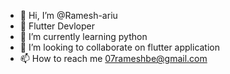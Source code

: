 - 👋 Hi, I’m @Ramesh-ariu
- 👀 Flutter Devloper
- 🌱 I’m currently learning python 
- 💞️ I’m looking to collaborate on flutter application
- 📫 How to reach me 07rameshbe@gmail.com 

<!---
Ramesh-ariu/Ramesh-ariu is a ✨ special ✨ repository because its `README.md` (this file) appears on your GitHub profile.
You can click the Preview link to take a look at your changes.
--->
